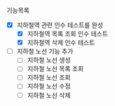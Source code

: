 기능목록
- [x] 지하철역 관련 인수 테스트를 완성
  - [x] 지하철역 목록 조회 인수 테스트
  - [x] 지하철역 삭제 인수 테스트
- [ ] 지하철 노선 기능 추가
  - [ ] 지하철 노선 생성
  - [ ] 지하철 노선 목록 조회
  - [ ] 지하철 노선 조회
  - [ ] 지하철 노선 수정
  - [ ] 지하철 노선 삭제
